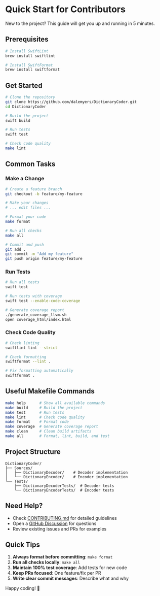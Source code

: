 # Quick Start for Contributors

New to the project? This guide will get you up and running in 5 minutes.

## Prerequisites

```bash
# Install SwiftLint
brew install swiftlint

# Install SwiftFormat
brew install swiftformat
```

## Get Started

```bash
# Clone the repository
git clone https://github.com/dalemyers/DictionaryCoder.git
cd DictionaryCoder

# Build the project
swift build

# Run tests
swift test

# Check code quality
make lint
```

## Common Tasks

### Make a Change

```bash
# Create a feature branch
git checkout -b feature/my-feature

# Make your changes
# ... edit files ...

# Format your code
make format

# Run all checks
make all

# Commit and push
git add .
git commit -m "Add my feature"
git push origin feature/my-feature
```

### Run Tests

```bash
# Run all tests
swift test

# Run tests with coverage
swift test --enable-code-coverage

# Generate coverage report
./generate_coverage_llvm.sh
open coverage_html/index.html
```

### Check Code Quality

```bash
# Check linting
swiftlint lint --strict

# Check formatting
swiftformat --lint .

# Fix formatting automatically
swiftformat .
```

## Useful Makefile Commands

```bash
make help      # Show all available commands
make build     # Build the project
make test      # Run tests
make lint      # Check code quality
make format    # Format code
make coverage  # Generate coverage report
make clean     # Clean build artifacts
make all       # Format, lint, build, and test
```

## Project Structure

```
DictionaryCoder/
├── Sources/
│   ├── DictionaryDecoder/    # Decoder implementation
│   └── DictionaryEncoder/    # Encoder implementation
└── Tests/
    ├── DictionaryDecoderTests/  # Decoder tests
    └── DictionaryEncoderTests/  # Encoder tests
```

## Need Help?

- Check [CONTRIBUTING.md](CONTRIBUTING.md) for detailed guidelines
- Open a [GitHub Discussion](https://github.com/dalemyers/DictionaryCoder/discussions) for questions
- Review existing issues and PRs for examples

## Quick Tips

1. **Always format before committing**: `make format`
2. **Run all checks locally**: `make all`
3. **Maintain 100% test coverage**: Add tests for new code
4. **Keep PRs focused**: One feature/fix per PR
5. **Write clear commit messages**: Describe what and why

Happy coding! 🎉
